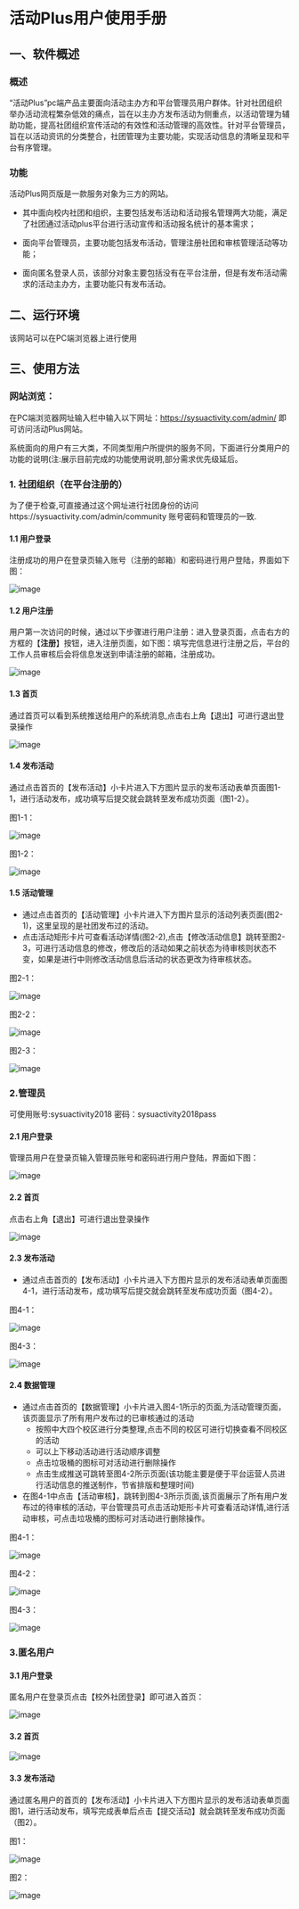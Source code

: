 # 活动Plus用户使用手册 #


## 一、软件概述
### 概述
“活动Plus”pc端产品主要面向活动主办方和平台管理员用户群体。针对社团组织举办活动流程繁杂低效的痛点，旨在以主办方发布活动为侧重点，以活动管理为辅助功能，提高社团组织宣传活动的有效性和活动管理的高效性。针对平台管理员，旨在以活动资讯的分类整合，社团管理为主要功能，实现活动信息的清晰呈现和平台有序管理。

### 功能
活动Plus网页版是一款服务对象为三方的网站。

- 其中面向校内社团和组织，主要包括发布活动和活动报名管理两大功能，满足了社团通过活动plus平台进行活动宣传和活动报名统计的基本需求；

- 面向平台管理员，主要功能包括发布活动，管理注册社团和审核管理活动等功能；

- 面向匿名登录人员，该部分对象主要包括没有在平台注册，但是有发布活动需求的活动主办方，主要功能只有发布活动。          

## 二、运行环境
该网站可以在PC端浏览器上进行使用

## 三、使用方法
### 网站浏览：
在PC端浏览器网址输入栏中输入以下网址：https://sysuactivity.com/admin/
即可访问活动Plus网站。

系统面向的用户有三大类，不同类型用户所提供的服务不同，下面进行分类用户的功能的说明(注:展示目前完成的功能使用说明,部分需求优先级延后。

### 1. 社团组织（在平台注册的）

为了便于检查,可直接通过这个网址进行社团身份的访问https://sysuactivity.com/admin/community
账号密码和管理员的一致.

#### 1.1 用户登录
注册成功的用户在登录页输入账号（注册的邮箱）和密码进行用户登陆，界面如下图：

![image](https://github.com/SYSU-ActivityPlusPC/document/blob/master/picture/instruction1.png)

#### 1.2 用户注册
用户第一次访问的时候，通过以下步骤进行用户注册：进入登录页面，点击右方的方框的【**注册**】按钮，进入注册页面，如下图：填写完信息进行注册之后，平台的工作人员审核后会将信息发送到申请注册的邮箱，注册成功。

![image](https://github.com/SYSU-ActivityPlusPC/document/blob/master/picture/User%20Manual/instruction2.png)

#### 1.3 首页
通过首页可以看到系统推送给用户的系统消息,点击右上角【退出】可进行退出登录操作

![image](https://github.com/SYSU-ActivityPlusPC/document/blob/master/picture/User%20Manual/3-1.png)


#### 1.4 发布活动
通过点击首页的【发布活动】小卡片进入下方图片显示的发布活动表单页面图1-1，进行活动发布，成功填写后提交就会跳转至发布成功页面（图1-2）。

图1-1：

![image](https://github.com/SYSU-ActivityPlusPC/document/blob/master/picture/User%20Manual/2-2.png)

图1-2：

![image](https://github.com/SYSU-ActivityPlusPC/document/blob/master/picture/User%20Manual/2-4.png)

#### 1.5 活动管理
- 通过点击首页的【活动管理】小卡片进入下方图片显示的活动列表页面(图2-1)，这里呈现的是社团发布过的活动。
- 点击活动矩形卡片可查看活动详情(图2-2),点击【修改活动信息】跳转至图2-3，可进行活动信息的修改，修改后的活动如果之前状态为待审核则状态不变，如果是进行中则修改活动信息后活动的状态更改为待审核状态。

图2-1：

![image](https://github.com/SYSU-ActivityPlusPC/document/blob/master/picture/User%20Manual/3-2.png)

图2-2：

![image](https://github.com/SYSU-ActivityPlusPC/document/blob/master/picture/User%20Manual/3-3.png)

图2-3：

![image](https://github.com/SYSU-ActivityPlusPC/document/blob/master/picture/User%20Manual/3-4.png)

### 2.管理员
可使用账号:sysuactivity2018
密码：sysuactivity2018pass

#### 2.1 用户登录
管理员用户在登录页输入管理员账号和密码进行用户登陆，界面如下图：

![image](https://github.com/SYSU-ActivityPlusPC/document/blob/master/picture/instruction1.png)

#### 2.2 首页
点击右上角【退出】可进行退出登录操作

![image](https://github.com/SYSU-ActivityPlusPC/document/blob/master/picture/User%20Manual/2-1.png)


#### 2.3 发布活动
- 通过点击首页的【发布活动】小卡片进入下方图片显示的发布活动表单页面图4-1，进行活动发布，成功填写后提交就会跳转至发布成功页面（图4-2）。

图4-1：

![image](https://github.com/SYSU-ActivityPlusPC/document/blob/master/picture/User%20Manual/2-2.png)

图4-3：

![image](https://github.com/SYSU-ActivityPlusPC/document/blob/master/picture/User%20Manual/2-4.png)

#### 2.4 数据管理
- 通过点击首页的【数据管理】小卡片进入图4-1所示的页面,为活动管理页面，该页面显示了所有用户发布过的已审核通过的活动
    - 按照中大四个校区进行分类整理,点击不同的校区可进行切换查看不同校区的活动
    - 可以上下移动活动进行活动顺序调整
    - 点击垃圾桶的图标可对活动进行删除操作
    - 点击生成推送可跳转至图4-2所示页面(该功能主要是便于平台运营人员进行活动信息的推送制作，节省排版和整理时间)
- 在图4-1中点击【活动审核】，跳转到图4-3所示页面,该页面展示了所有用户发布过的待审核的活动，平台管理员可点击活动矩形卡片可查看活动详情,进行活动审核，可点击垃圾桶的图标可对活动进行删除操作。

图4-1：

![image](https://github.com/SYSU-ActivityPlusPC/document/blob/master/picture/User%20Manual/2-6.png)

图4-2：

![image](https://github.com/SYSU-ActivityPlusPC/document/blob/master/picture/User%20Manual/2-7.png)

图4-3：

![image](https://github.com/SYSU-ActivityPlusPC/document/blob/master/picture/User%20Manual/2-5.png)

### 3.匿名用户


#### 3.1 用户登录
匿名用户在登录页点击【校外社团登录】即可进入首页：

![image](https://github.com/SYSU-ActivityPlusPC/document/blob/master/picture/instruction1.png)

#### 3.2 首页


![image](https://github.com/SYSU-ActivityPlusPC/document/blob/master/picture/User%20Manual/1-1.png)

#### 3.3 发布活动
通过匿名用户的首页的【发布活动】小卡片进入下方图片显示的发布活动表单页面图1，进行活动发布，填写完成表单后点击【提交活动】就会跳转至发布成功页面（图2）。

图1：

![image](https://github.com/SYSU-ActivityPlusPC/document/blob/master/picture/User%20Manual/1-2.png)

图2：

![image](https://github.com/SYSU-ActivityPlusPC/document/blob/master/picture/User%20Manual/1-3.png)
